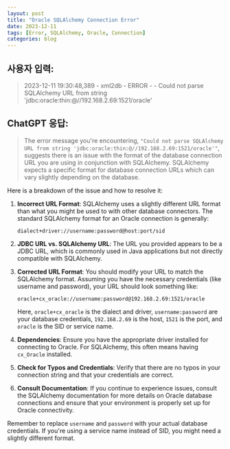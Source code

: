 ```yaml
---
layout: post
title: "Oracle SQLAlchemy Connection Error"
date: 2023-12-11
tags: [Error, SQLAlchemy, Oracle, Connection]
categories: blog
---
```


## 사용자 입력:
> 2023-12-11 19:30:48,389 - xml2db - ERROR - <module> - Could not parse SQLAlchemy URL from string 'jdbc:oracle:thin:@//192.168.2.69:1521/oracle'

## ChatGPT 응답:
> The error message you're encountering, `"Could not parse SQLAlchemy URL from string 'jdbc:oracle:thin:@//192.168.2.69:1521/oracle'"`, suggests there is an issue with the format of the database connection URL you are using in conjunction with SQLAlchemy. SQLAlchemy expects a specific format for database connection URLs which can vary slightly depending on the database.

Here is a breakdown of the issue and how to resolve it:

1. **Incorrect URL Format**: SQLAlchemy uses a slightly different URL format than what you might be used to with other database connectors. The standard SQLAlchemy format for an Oracle connection is generally:

   ```
   dialect+driver://username:password@host:port/sid
   ```

2. **JDBC URL vs. SQLAlchemy URL**: The URL you provided appears to be a JDBC URL, which is commonly used in Java applications but not directly compatible with SQLAlchemy.

3. **Corrected URL Format**: You should modify your URL to match the SQLAlchemy format. Assuming you have the necessary credentials (like username and password), your URL should look something like:

   ```
   oracle+cx_oracle://username:password@192.168.2.69:1521/oracle
   ```

   Here, `oracle+cx_oracle` is the dialect and driver, `username:password` are your database credentials, `192.168.2.69` is the host, `1521` is the port, and `oracle` is the SID or service name.

4. **Dependencies**: Ensure you have the appropriate driver installed for connecting to Oracle. For SQLAlchemy, this often means having `cx_Oracle` installed.

5. **Check for Typos and Credentials**: Verify that there are no typos in your connection string and that your credentials are correct.

6. **Consult Documentation**: If you continue to experience issues, consult the SQLAlchemy documentation for more details on Oracle database connections and ensure that your environment is properly set up for Oracle connectivity.

Remember to replace `username` and `password` with your actual database credentials. If you're using a service name instead of SID, you might need a slightly different format.

